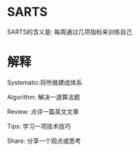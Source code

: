 # SARTS

SARTS的含义是: 每周通过几项指标来训练自己

# 解释
Systematic:将所做建成体系

Algorithm: 解决一道算法题

Review: 点评一篇英文文章

Tips: 学习一项技术技巧

Share: 分享一个观点或思考
